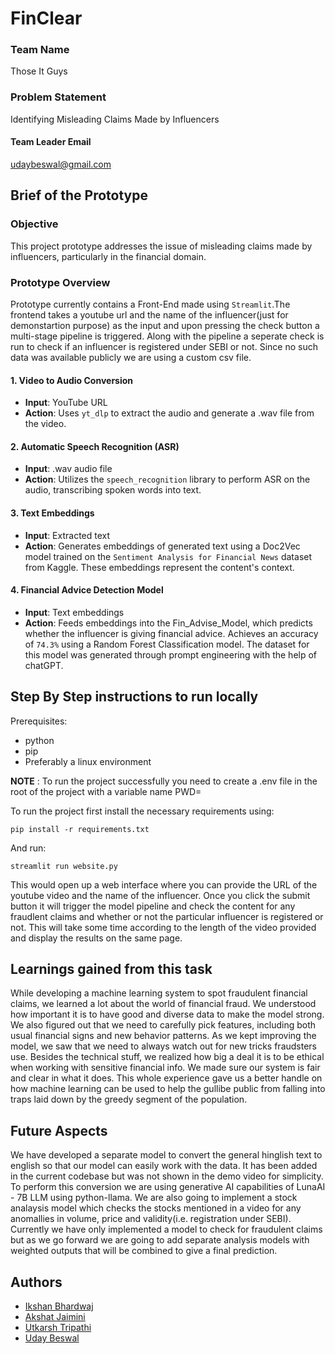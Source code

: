 
# FinClear


### Team Name
Those It Guys
### Problem Statement
Identifying Misleading Claims Made by Influencers
#### Team Leader Email
udaybeswal@gmail.com


## Brief of the Prototype

### Objective

This project prototype addresses the issue of misleading claims made by influencers, particularly in the financial domain.

### Prototype Overview
Prototype currently contains a Front-End made using `Streamlit`.The frontend takes a youtube url and the name of the influencer(just for demonstartion purpose) as the input and upon pressing the check button a multi-stage pipeline is triggered. Along with the pipeline a seperate check is run to check if an influencer is registered under SEBI or not. Since no such data was available publicly we are using a custom csv file. 

#### 1. Video to Audio Conversion
- **Input**: YouTube URL
- **Action**: Uses `yt_dlp` to extract the audio and generate a .wav file from the video.

#### 2. Automatic Speech Recognition (ASR)
- **Input**: .wav audio file 
- **Action**: Utilizes the `speech_recognition` library to perform ASR on the audio, transcribing spoken words into text.

#### 3. Text Embeddings
- **Input**: Extracted text 
- **Action**: Generates embeddings of generated text using a Doc2Vec model trained on the `Sentiment Analysis for Financial News` dataset from Kaggle. These embeddings represent the content's context.

#### 4. Financial Advice Detection Model
- **Input**: Text embeddings
- **Action**: Feeds embeddings into the Fin_Advise_Model, which predicts whether the influencer is giving financial advice. Achieves an accuracy of `74.3%` using a Random Forest Classification model. The dataset for this model was generated through prompt engineering with the help of chatGPT.

## Step By Step instructions to run locally

Prerequisites:
 - python
 - pip
 - Preferably a linux environment

**NOTE** : To run the project successfully you need to create a .env file in the root of the project with a variable name PWD=*<present working directory>*

To run the project first install the necessary requirements using:

`pip install -r requirements.txt`

And run:

`streamlit run website.py`

This would open up a web interface where you can provide the URL of the youtube video and the name of the influencer. Once you click the submit button it will trigger the model pipeline and check the content for any fraudlent claims and whether or not the particular influencer is registered or not. This will take some time according to the length of the video provided and display the results on the same page.

## Learnings gained from this task

While developing a machine learning system to spot fraudulent financial claims, we learned a lot about the world of financial fraud. We understood how important it is to have good and diverse data to make the model strong. We also figured out that we need to carefully pick features, including both usual financial signs and new behavior patterns. As we kept improving the model, we saw that we need to always watch out for new tricks fraudsters use. Besides the technical stuff, we realized how big a deal it is to be ethical when working with sensitive financial info. We made sure our system is fair and clear in what it does. This whole experience gave us a better handle on how machine learning can be used to help the gullibe public from falling into traps laid down by the greedy segment of the population.


## Future Aspects
We have developed a separate model to convert the general hinglish text to english so that our model can easily work with the data. It has been added in the current codebase but was not shown in the demo video for simplicity. To perform this conversion we are using generative AI capabilities of LunaAI - 7B LLM using python-llama.
We are also going to implement a stock analaysis model which checks the stocks mentioned in a video for any anomallies in volume, price and validity(i.e. registration under SEBI).
Currently we have only implemented a model to check for fraudulent claims but as we go forward we are going to add separate analysis models with weighted outputs that will be combined to give a final prediction.

## Authors

- [Ikshan Bhardwaj](https://github.com/ikshan-Tango/)
- [Akshat Jaimini](https://github.com/destrex271)
- [Utkarsh Tripathi](https://www.github.com/octokatherine)
- [Uday Beswal](https://github.com/udbe)


